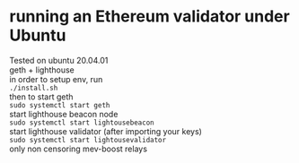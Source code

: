 # running an Ethereum validator under Ubuntu
Tested on ubuntu 20.04.01  
geth + lighthouse  
in order to setup env, run    
`./install.sh`  
then to start geth  
`sudo systemctl start geth`  
start lighthouse beacon node  
`sudo systemctl start lightousebeacon`  
start lighthouse validator (after importing your keys)  
`sudo systemctl start lightousevalidator`  
only non censoring mev-boost relays  
